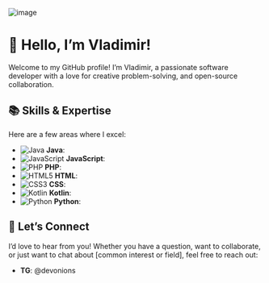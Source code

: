 ![image](https://github.com/user-attachments/assets/3f37eb63-342f-406d-b9ed-cf7fbe5396a7)


# 👋 Hello, I’m Vladimir!

Welcome to my GitHub profile! I’m Vladimir, a passionate software developer with a love for creative problem-solving, and open-source collaboration. 

## 📚 **Skills & Expertise**

Here are a few areas where I excel:

- ![Java](https://img.icons8.com/color/48/000000/java-coffee-cup-logo.png) **Java**: 
- ![JavaScript](https://img.icons8.com/color/48/000000/javascript.png) **JavaScript**: 
- ![PHP](https://img.icons8.com/color/48/000000/php.png) **PHP**: 
- ![HTML5](https://img.icons8.com/color/48/000000/html-5.png) **HTML**: 
- ![CSS3](https://img.icons8.com/color/48/000000/css3.png) **CSS**: 
- ![Kotlin](https://img.icons8.com/color/48/000000/kotlin.png) **Kotlin**: 
- ![Python](https://img.icons8.com/color/48/000000/python.png) **Python**:

## 💬 **Let’s Connect**

I’d love to hear from you! Whether you have a question, want to collaborate, or just want to chat about [common interest or field], feel free to reach out:
- **TG**: @devonions
